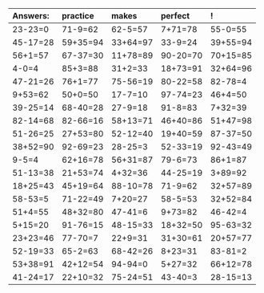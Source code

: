 | Answers: | practice | makes | perfect | ! |
| :--- | :--- | :--- | :--- | :--- |
| 23-23=0 | 71-9=62 | 62-5=57 | 7+71=78 | 55-0=55 | 
| 45-17=28 | 59+35=94 | 33+64=97 | 33-9=24 | 39+55=94 | 
| 56+1=57 | 67-37=30 | 11+78=89 | 90-20=70 | 70+15=85 | 
| 4-0=4 | 85+3=88 | 31+2=33 | 18+73=91 | 32+64=96 | 
| 47-21=26 | 76+1=77 | 75-56=19 | 80-22=58 | 82-78=4 | 
| 9+53=62 | 50+0=50 | 17-7=10 | 97-74=23 | 46+4=50 | 
| 39-25=14 | 68-40=28 | 27-9=18 | 91-8=83 | 7+32=39 | 
| 82-14=68 | 82-66=16 | 58+13=71 | 46+40=86 | 51+47=98 | 
| 51-26=25 | 27+53=80 | 52-12=40 | 19+40=59 | 87-37=50 | 
| 38+52=90 | 92-69=23 | 28-25=3 | 52-33=19 | 92-43=49 | 
| 9-5=4 | 62+16=78 | 56+31=87 | 79-6=73 | 86+1=87 | 
| 51-13=38 | 21+53=74 | 4+32=36 | 44-25=19 | 3+89=92 | 
| 18+25=43 | 45+19=64 | 88-10=78 | 71-9=62 | 32+57=89 | 
| 58-53=5 | 71-22=49 | 7+20=27 | 58-5=53 | 32+52=84 | 
| 51+4=55 | 48+32=80 | 47-41=6 | 9+73=82 | 46-42=4 | 
| 5+15=20 | 91-76=15 | 48-15=33 | 18+32=50 | 95-63=32 | 
| 23+23=46 | 77-70=7 | 22+9=31 | 31+30=61 | 20+57=77 | 
| 52-19=33 | 65-2=63 | 68-42=26 | 8+23=31 | 83-81=2 | 
| 53+38=91 | 42+12=54 | 94-94=0 | 5+27=32 | 66+12=78 | 
| 41-24=17 | 22+10=32 | 75-24=51 | 43-40=3 | 28-15=13 | 
